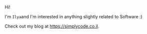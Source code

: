 Hi! 

I'm ``Ilya``and I'm interested in anything slightly related to Software :) 

Check out my blog at https://simplycode.co.il.
